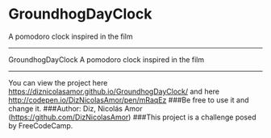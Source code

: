 # GroundhogDayClock
A pomodoro clock inspired in the film

- - - - - - - - - -

GroundhogDayClock
A pomodoro clock inspired in the film
- - - - - - - - - -
You can view the project here https://diznicolasamor.github.io/GroundhogDayClock/ and here http://codepen.io/DizNicolasAmor/pen/mRaqEz
###Be free to use it and change it. 
###Author:  Diz, Nicolás Amor (https://github.com/DizNicolasAmor)
###This project is a challenge posed by FreeCodeCamp.
